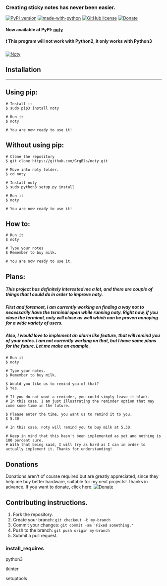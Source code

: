 ### Creating sticky notes has never been easier.
[![PyPI_version](https://img.shields.io/badge/PyPI%20version-0.9.2-yellow.svg)](https://pypi.org/project/noty)
[![made-with-python](https://img.shields.io/badge/Made%20with-Python-1f425f.svg)](https://www.python.org/)
[![GitHub license](https://img.shields.io/github/license/GrgBls/Noty.svg)](https://github.com/GrgBls/noty/blob/master/LICENSE)
[![Donate](https://img.shields.io/badge/Donate-PayPal-green.svg)](https://www.paypal.me/GrgBls)


#### Now available at PyPI: [noty](https://pypi.org/project/noty)

#### :heavy_exclamation_mark: This program will not work with Python2, it only works with Python3

<a href="https://cloud.githubusercontent.com/assets/24195309/26754364/e3bcdbce-4879-11e7-924b-82e9dc434b50.gif"><img src="https://cloud.githubusercontent.com/assets/24195309/26754364/e3bcdbce-4879-11e7-924b-82e9dc434b50.gif" title="Noty"/></a>




## Installation
---


## Using pip:
    
    # Install it
    $ sudo pip3 install noty

    # Run it
    $ noty

    # You are now ready to use it!

## Without using pip:

    # Clone the repository
    $ git clone https://github.com/GrgBls/noty.git

    # Move into noty folder.
    $ cd noty

    # Install noty
    $ sudo python3 setup.py install

    # Run it
    $ noty

    # You are now ready to use it!

## How to:

    # Run it
    $ noty

    # Type your notes
    $ Remember to buy milk.

    # You are now ready to use it.

## Plans:

##### This project has definitely interested me a lot, and there are couple of things that I could do in order to improve noty.

##### First and foremost, I am currently working on finding a way not to necessarily have the terminal open while running noty. Right now, if you close the terminal, noty will close as well which can be proven annoying for a wide variety of users.

##### Also, I would love to implement an alarm like feature, that will remind you of your notes. I am not currently working on that, but I have some plans for the future. Let me make an example.
   
    # Run it
    $ noty

    # Type your notes.
    $ Remember to buy milk.
    
    $ Would you like us to remind you of that?
    $ Yes.
    
    # If you do not want a reminder, you could simply leave it blank. 
    # In this case, I am just illustrating the reminder option that may come some time in the future.
    
    $ Please enter the time, you want us to remind it to you.
    $ 5.30
    
    # In this case, noty will remind you to buy milk at 5.30.

    # Keep in mind that this hasn't been implemented as yet and nothing is 100 percent sure.
    # With that being said, I will try as hard as I can in order to actually implement it. Thanks for understanding!
    
## Donations
 Donations aren't of course required but are greatly appreciated, since they help me buy better hardware, suitable for my next projects! Thanks in advance. If you want to donate, click here: [![Donate](https://img.shields.io/badge/Donate-PayPal-green.svg)](https://www.paypal.me/GrgBls)


## Contributing instructions.

1. Fork the repository.
2. Create your branch: `git checkout -b my-branch`
3. Commit your changes: `git commit -am 'Fixed something.'`
4. Push to the branch: `git push origin my-branch`
5. Submit a pull request.



### install_requires

python3

tkinter

setuptools
